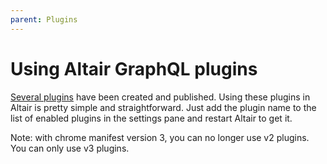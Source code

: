 ```yaml
---
parent: Plugins
---
```


# Using Altair GraphQL plugins

<!-- ![enabled plugins in settings](/assets/img/docs/add-plugin-in-settings.png) -->

[Several plugins](/docs/plugins/popular-plugins) have been created and published. Using these plugins in Altair is pretty simple and straightforward. Just add the plugin name to the list of enabled plugins in the settings pane and restart Altair to get it.

Note: with chrome manifest version 3, you can no longer use v2 plugins. You can only use v3 plugins.

